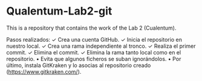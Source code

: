 # Qualentum-Lab2-git
This is a repository that contains the work of the Lab 2 (Cualentum).

Pasos realizados: 
✓ Crea una cuenta GitHub.
✓ Inicia el repositorio en nuestro local.
✓ Crea una rama independiente al tronco.
✓ Realiza el primer commit.
✓ Elimina el commit.
✓ Elimina la rama tanto local como en el repositorio.
• Evita que algunos ficheros se suban ignorándolos.
• Por último, instala GitKraken y lo asocias al repositorio
creado (https://www.gitkraken.com/). 
